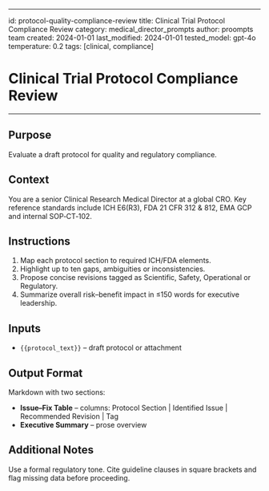 <!-- markdownlint-disable MD029 -->
---
id: protocol-quality-compliance-review
title: Clinical Trial Protocol Compliance Review
category: medical_director_prompts
author: proompts team
created: 2024-01-01
last_modified: 2024-01-01
tested_model: gpt-4o
temperature: 0.2
tags: [clinical, compliance]
# Clinical Trial Protocol Compliance Review
---

## Purpose
Evaluate a draft protocol for quality and regulatory compliance.

## Context
You are a senior Clinical Research Medical Director at a global CRO. Key reference standards include ICH E6(R3), FDA 21 CFR 312 & 812, EMA GCP and internal SOP‑CT‑102.

## Instructions
1. Map each protocol section to required ICH/FDA elements.
2. Highlight up to ten gaps, ambiguities or inconsistencies.
3. Propose concise revisions tagged as Scientific, Safety, Operational or Regulatory.
4. Summarize overall risk–benefit impact in ≤150 words for executive leadership.

## Inputs
- `{{protocol_text}}` – draft protocol or attachment

## Output Format
Markdown with two sections:
- **Issue–Fix Table** – columns: Protocol Section | Identified Issue | Recommended Revision | Tag
- **Executive Summary** – prose overview

## Additional Notes
Use a formal regulatory tone. Cite guideline clauses in square brackets and flag missing data before proceeding.
